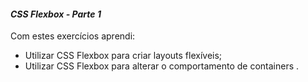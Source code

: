 #### _CSS Flexbox - Parte 1_

Com estes exercícios aprendi:

- Utilizar CSS Flexbox para criar layouts flexíveis;
- Utilizar CSS Flexbox para alterar o comportamento de containers .
